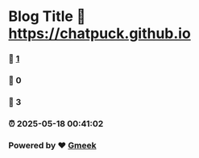 # Blog Title :link: https://chatpuck.github.io 
### :page_facing_up: [1](https://chatpuck.github.io/tag.html) 
### :speech_balloon: 0 
### :hibiscus: 3 
### :alarm_clock: 2025-05-18 00:41:02 
### Powered by :heart: [Gmeek](https://github.com/Meekdai/Gmeek)
